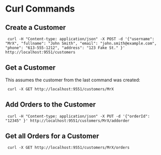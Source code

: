 # Curl Commands

## Create a Customer

```
 curl -H "Content-type: application/json" -X POST -d '{"username": "MrX", "fullname": "John Smith", "email": "john.smith@example.com", "phone": "613-555-1212", "address": "123 Fake St." }' http://localhost:9551/customers
```

## Get a Customer

This assumes the customer from the last command was created:
```
 curl -X GET http://localhost:9551/customers/MrX
```

## Add Orders to the Customer

```
 curl -H "Content-type: application/json" -X PUT -d '{"orderId": "12345" }' http://localhost:9551/customers/MrX/addorder
```

## Get all Orders for a Customer

```
 curl -X GET http://localhost:9551/customers/MrX/orders
```
